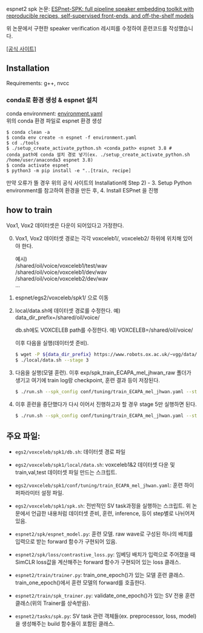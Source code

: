 espnet2 spk 논문: [ESPnet-SPK: full pipeline speaker embedding toolkit with reproducible recipes, self-supervised front-ends, and off-the-shelf models](https://arxiv.org/abs/2401.17230v2)

위 논문에서 구현한 speaker verification 레시피를 수정하여 훈련코드를 작성했습니다.

[[공식 사이트]](https://espnet.github.io/espnet/installation.html)

## Installation
Requirements: g++, nvcc

### conda로 환경 생성 & espnet 설치
conda environment: [environment.yaml](./environment.yaml)
<br>
위의 conda 환경 파일로 espnet 환경 생성
```
$ conda clean -a
$ conda env create -n espnet -f environment.yaml
$ cd ./tools
$ ./setup_create_activate_python.sh <conda_path> espnet 3.8 # conda_path에 conda 설치 경로 넣기(ex. ./setup_create_activate_python.sh /home/user/anaconda3 espnet 3.8)
$ conda activate espnet
$ python3 -m pip install -e "..[train, recipe]

```
만약 오류가 뜰 경우 위의 공식 사이트의 Installation에 Step 2) - 3. Setup Python environment를 참고하여 환경을 만든 후, 4. Install ESPnet 을 진행




## how to train
Vox1, Vox2 데이터셋은 다운이 되어있다고 가정한다.

0. Vox1, Vox2 데이터셋 경로는 각각 voxceleb1/, voxceleb2/ 하위에 위치해 있어야 한다.

    예시)
    <br>
    /shared/oil/voice/voxceleb1/test/wav
    <br>
    /shared/oil/voice/voxceleb1/dev/wav
    <br>
    /shared/oil/voice/voxceleb2/dev/wav
    <br>
    ...

1. espnet/egs2/voxceleb/spk1/ 으로 이동
2. local/data.sh에 데이터셋 경로를 수정한다. 예) data_dir_prefix=/shared/oil/voice/

    db.sh에도 VOXCELEB path를 수정한다. 예) VOXCELEB=/shared/oil/voice/

    이후 다음을 실행(데이터셋 준비).
    ```bash
    $ wget -P ${data_dir_prefix} https://www.robots.ox.ac.uk/~vgg/data/voxceleb/meta/veri_test.txt # Vox1-O eval txt 파일 다운
    $ ./local/data.sh --stage 3
    ```

3. 다음을 실행(모델 훈련). 이후 exp/spk_train_ECAPA_mel_jhwan_raw 폴더가 생기고 여기에 train log랑 checkpoint, 훈련 결과 등이 저장된다.
    ```bash
    $ ./run.sh --spk_config conf/tuning/train_ECAPA_mel_jhwan.yaml --stage 3 --stop-stage 5 --speed_perturb_factors "" --ngpu 1
    ```

4. 이후 훈련을 중단했다가 다시 이어서 진행하고자 할 경우 stage 5만 실행하면 된다.
    ```bash
    $ ./run.sh --spk_config conf/tuning/train_ECAPA_mel_jhwan.yaml --stage 5 --stop-stage 5 --speed_perturb_factors "" --ngpu 1
    ```

## 주요 파일:

- ```egs2/voxceleb/spk1/db.sh```: 데이터셋 경로 파일

- ```egs2/voxceleb/spk1/local/data.sh```: voxceleb1&2 데이터셋 다운 및 train,val,test 데이터셋 파일 만드는 스크립트.

- ```egs2/voxceleb/spk1/conf/tuning/train_ECAPA_mel_jhwan.yaml```: 훈련 하이퍼파라미터 설정 파일.

- ```egs2/voxceleb/spk1/spk.sh```: 전반적인 SV task과정을 실행하는 스크립트. 위 논문에서 언급한 내용처럼 데이터셋 준비, 훈련, inference, 등이 step별로 나뉘어져 있음.

- ```espnet2/spk/espnet_model.py```: 훈련 모델. raw wave로 구성된 하나의 배치를 입력으로 받는 forward 함수가 구현되어 있음.

- ```espnet2/spk/loss/contrastive_loss.py```: 임베딩 배치가 입력으로 주어졌을 때 SimCLR loss값을 계산해주는 forward 함수가 구현되어 있는 loss 클래스.

- ```espnet2/train/trainer.py```: train_one_epoch()가 있는 모델 훈련 클래스. train_one_epoch()에서 훈련 모델의 forward를 호출한다.

- ```espnet2/train/spk_trainer.py```: validate_one_epoch()가 있는 SV 전용 훈련 클래스(위의 Trainer를 상속받음).

- ```espnet2/tasks/spk.py```: SV task 관련 객체들(ex. preprocessor, loss, model)을 생성해주는 build 함수들이 포함된 클래스.
